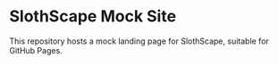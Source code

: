 # SlothScape Mock Site

This repository hosts a mock landing page for SlothScape, suitable for GitHub Pages.
